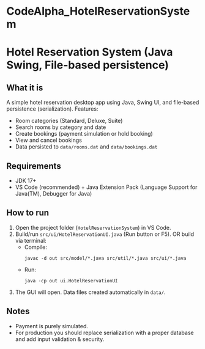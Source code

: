 # CodeAlpha_HotelReservationSystem
# Hotel Reservation System (Java Swing, File-based persistence)

## What it is
A simple hotel reservation desktop app using Java, Swing UI, and file-based persistence (serialization).
Features:
- Room categories (Standard, Deluxe, Suite)
- Search rooms by category and date
- Create bookings (payment simulation or hold booking)
- View and cancel bookings
- Data persisted to `data/rooms.dat` and `data/bookings.dat`

## Requirements
- JDK 17+
- VS Code (recommended) + Java Extension Pack (Language Support for Java(TM), Debugger for Java)

## How to run
1. Open the project folder (`HotelReservationSystem`) in VS Code.
2. Build/run `src/ui/HotelReservationUI.java` (Run button or F5).
   OR build via terminal:
   - Compile:
     ```
     javac -d out src/model/*.java src/util/*.java src/ui/*.java
     ```
   - Run:
     ```
     java -cp out ui.HotelReservationUI
     ```
3. The GUI will open. Data files created automatically in `data/`.

## Notes
- Payment is purely simulated.
- For production you should replace serialization with a proper database and add input validation & security.
